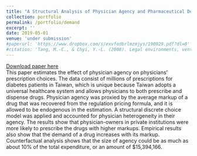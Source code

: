 ```yaml
---
title: "A Structural Analysis of Physician Agency and Pharmaceutical Demand"
collection: portfolio
permalink: /portfolio/demand
excerpt: ''
date: 2019-05-01
venue: 'under submission'
#paperurl: 'https://www.dropbox.com/s/exvfodbrlmzmjys/190929.pdf?dl=0'
#citation: 'Tang, M.-C., & Chyi, Y.-L. (2008). Legal environments, venture capital, and total factor productivity growth of taiwanese industry. Contemporary Economic Policy, 26(3).'
---
```

[Download paper here](https://www.dropbox.com/s/xxb88z49i5s7tmg/190408.pdf?dl=0)<br/>
This paper estimates the effect of physician agency on physicians’ prescription choices. The data consist of millions of prescriptions for diabetes patients in Taiwan, which is unique because Taiwan adopts a universal healthcare system and allows physicians to both prescribe and dispense drugs. Physician agency was proxied by the average markup of a drug that was recovered from the regulation pricing formula, and it is allowed to be endogenous in the estimation. A structural discrete choice model was applied and accounted for physician heterogeneity in their agency. The results show that physician-owners in private institutions were more likely to prescribe the drugs with higher markups. Empirical results also show that the demand of a drug increases with its markup. Counterfactual analysis shows that the size of agency could be as much as about 10% of the total expenditure, or an amount of $15,394,166.
